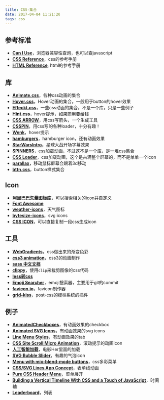 ```yaml
---
title: CSS-集合
date: 2017-04-04 11:21:20
tags: css
---
```


## 参考标准
* **[Can I Use](http://caniuse.com/)**，浏览器兼容性查询，也可以查javascript
* **[CSS Reference](http://cssreference.io/)**，css的参考手册
* **[HTML Reference](http://htmlreference.io/)**, html的参考手册

## 库
* **[Animate.css](https://daneden.github.io/animate.css/)**，各种css动画的集合
* **[Hover.css](http://ianlunn.github.io/Hover/)**，Hover动画的集合，一般用于button的hover效果
* **[Effeckt.css](http://h5bp.github.io/Effeckt.css/)**，一些css动画的集合，不是一个库，只是一些例子
* **[Hint.css](https://kushagragour.in/lab/hint/)**，hover提示，如果商用要给钱
* **[CSS ARROW](http://www.cssarrowplease.com/)**，用css写箭头，一个生成工具
* **[CSSPIN](https://webkul.github.io/csspin/)**，用css写的各种loader，十分有趣！
* **[Wenk](https://tiaanduplessis.github.io/wenk/)**，hover提示
* **[hamburgers](https://jonsuh.com/hamburgers/)**，hamburger icon，还有动画效果
* **[StarWarsIntro](https://polarnotion.github.io/starwarsintro/)**，星球大战开场字幕效果
* **[SPINNERS](https://boguz.github.io/Spinners/)**，css加载动画，不过这不是一个库，是一堆css集合
* **[CSS Loader](http://www.raphaelfabeni.com.br/css-loader/)**，css加载动画，这个是占满整个屏幕的，而不是单单一个icon
* **[parallax](https://picturepan2.github.io/spectre/experimentals.html#parallax)**，移动鼠标屏幕会跟着3d移动
* **[bttn.css](http://bttn.surge.sh/)**，button样式集合

## Icon
* **[阿里巴巴矢量图标库](http://www.iconfont.cn/plus)**，可以搜索相关的icon并自定义
* **[Font Awesome](http://www.thinkcmf.com/font/)**
* **[weather-icons](https://erikflowers.github.io/weather-icons/)**，天气图标
* **[bytesize-icons](http://danklammer.com/bytesize-icons/)**，svg icons
* **[CSS ICON](http://cssicon.space/#/icon/profile)**，可以直接复制一段css生成icon

## 工具
* **[WebGradients](https://webgradients.com/)**，css做出来的渐变色彩
* **[css3 animation](http://isux.tencent.com/css3/tools.html)**，css3的动画制作
* **[sass 中文文档](http://www.css88.com/doc/sass/)**
* **[clippy](http://bennettfeely.com/clippy/)**，使用`clip`来裁剪图像的css代码
* **[less转css](https://1024tools.com/less)**
* **[Emoji Searcher](http://emoji.muan.co/)**，emoji搜索器，主要用于git的commit
* **[favicon.io](https://favicon.io/index.html)**，favicon制作器
* **[grid-kiss](https://github.com/sylvainpolletvillard/postcss-grid-kiss)**，post-css的栅栏系统的插件

## 例子
* **[AnimatedCheckboxes](https://tympanus.net/Development/AnimatedCheckboxes/)**，有动画效果的checkbox
* **[Animated SVG Icons](https://tympanus.net/Development/AnimatedSVGIcons/)**，有动画效果的svg icons
* **[Line Menu Styles](https://tympanus.net/Development/LineMenuStyles/)**，有动画效果的tab
* **[CSS Site Scroll Micro Animation](http://codepen.io/hexagoncircle/pen/akWOdE)**，滚动提示的动画icon
* **[人工智能加载](http://codepen.io/psyonline/pen/yayYWg)**，电影Her里面的加载
* **[SVG Bubble Slider](http://codepen.io/chrisgannon/pen/GZNgLw)**，有趣的气泡icon
* **[Menu with mix-blend-mode buttons](http://codepen.io/bennettfeely/pen/wWVZAW)**，css多彩菜单
* **[CSS/SVG Lines App Concept](http://codepen.io/davidkpiano/pen/zqNJRY)**，表单线动画
* **[Pure CSS Header Menu](http://codepen.io/suez/pen/gPRjBo)**，菜单展开
* **[Building a Vertical Timeline With CSS and a Touch of JavaScript](http://codepen.io/tutsplus/pen/QNeJgR)**，时间轴
* **[Leaderboard](http://codepen.io/supah/pen/WwrJpw)**，列表
